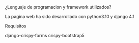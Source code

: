 ¿Lenguaje de programacion y framework utilizados?

La pagina web ha sido desarrollado con python3.10 y django 4.1

Requisitos

django-crispy-forms
crispy-bootstrap5

